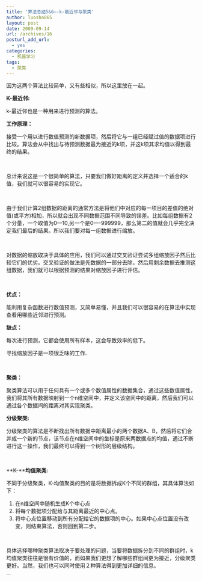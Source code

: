 ```yaml
---
title: '算法总结5&6—-k-最近邻与聚类'
author: luosha865
layout: post
date: 2009-09-14
url: /archives/16
posturl_add_url:
  - yes
categories:
  - 机器学习
tags:
  - 聚类
---
```

因为这两个算法比较简单，又有些相似，所以这里放在一起。

**K-****最近邻****:**

k-最近邻也是一种用来进行预测的算法。

**工作原理：**

接受一个用以进行数值预测的新数据项，然后将它与一组已经赋过值的数据项进行比较。算法会从中找出与待预测数据最为接近的k项，并这k项其求均值以得到最终的结果。

&nbsp;

总计来说这是一个很简单的算法，只要我们做好距离的定义并选择一个适合的k值，我们就可以很容易的实现它。

&nbsp;

由于我们计算2组数据的距离的通常方法是将他们中对应的每一项目的差值的绝对值(或平方)相加，所以就会出现不同数据范围不同导致的误差。比如每组数据有2个分量，一个取值为0&#8212;10,另一个是0&#8212;-999999，那么第二的值就会几乎完全决定我们最后的结果。所以我们要对每一组数据进行缩放。

&nbsp;

对数据的缩放取决于具体的应用，我们可以通过交叉验证尝试多组缩放因子然后比较它们的优劣。交叉验证的做法是先数据的一部分去除，然后用剩余数据去推测这组数据，我们就可以根据预测的结果对缩放因子进行评估。

**&nbsp;**

**优点：**

能利用复杂函数进行数值预测，又简单易懂，并且我们可以很容易的在算法中实现查看用哪些近邻进行预测。

**缺点：**

每次进行预测，它都会使用所有样本，这会导致效率的低下。

寻找缩放因子是一项很乏味的工作.

&nbsp;

**聚类：**

聚类算法可以用于任何具有一个或多个数值属性的数据集合，通过这些数值属性，我们将其所有数据映射到一个n维空间中，并定义该空间中的距离，然后我们可以通过各个数据间的距离对其实现聚类。

**分级聚类:**

分级聚类的算法是不断找出所有数据中距离最小的两个数据A、B，然后将它们合并成一个新的节点，该节点在n维空间中的坐标是原来两数据点的均值，通过不断进行这一操作，我们最终可以得到一个树形的层级结构。

<p align="center">
  &nbsp;
</p>

**K-****均值聚类:**

不同于分级聚类，K-均值聚类的目的是将数据拆成K个不同的群组，其具体算法如下：

  1. 在n维空间中随机生成K个中心点
  2. 将每个数据项分配给与其距离最近的中心点。
  3. 将中心点位置移动到所有分配给它的数据项的中心。如果中心点位置没有改变，则结束算法，否则回到第二步。

<p align="center">
  &nbsp;
</p>

具体选择哪种聚类算法取决于要处理的问题，当要将数据拆分到不同的群组时，k均值聚类往往是很有价值的，而如果我们更想了解哪些群组间更为接近，分级聚类更好。当然，我们也可以同时使用２种算法得到更加详细的信息。

<div>
  <embed id="lingoes_plugin_object" width="0" height="0" type="application/lingoes-npruntime-capture-word-plugin" hidden="true" />
</div>

<p style="margin:0;padding:0;height:1px;overflow:hidden;">
  <a href="http://www.wumii.com/widget/relatedItems" style="border:0;"><img src="http://static.wumii.cn/images/pixel.png" alt="无觅相关文章插件，快速提升流量" style="border:0;padding:0;margin:0;" /></a>
</p>
